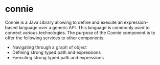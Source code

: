 connie
======

Connie is a Java Library allowing to define and execute an expression-based language over a generic API.
This language is commonly used to connect various technologies.
The purpose of the Connie component is to offer the following services to other components:
- Navigating through a graph of object
- Defining strong typed path and expressions 
- Executing strong typed path and expressions 

